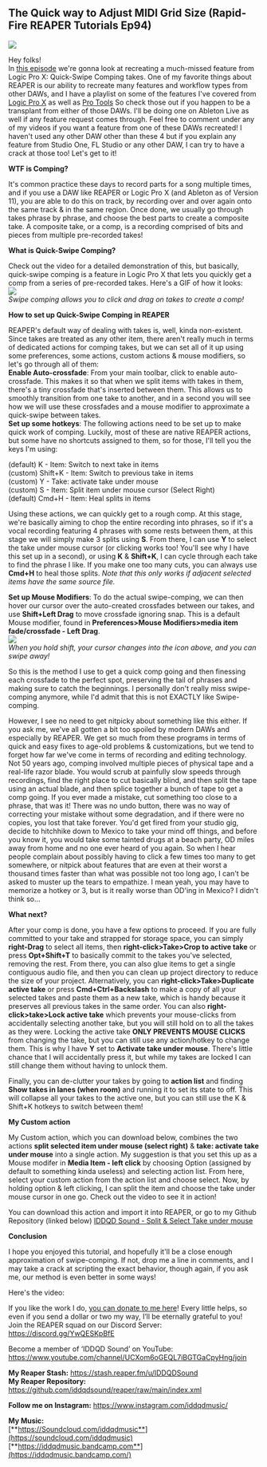 ## The Quick way to Adjust MIDI Grid Size (Rapid-Fire REAPER Tutorials Ep94) ##

![](/blog/rfrt/95/RFRT-EP95.jpg)

Hey folks!  
 In [this episode](https://youtu.be/Eds4igcIh9A) we're gonna look at recreating a much-missed feature from Logic Pro X: Quick-Swipe Comping takes. One of my favorite things about REAPER is our ability to recreate many features and workflow types from other DAWs, and I have a playlist on some of the features I've covered from [Logic Pro X](https://www.youtube.com/watch?v=Eds4igcIh9A&list=PLjvmrOUg3J0pZQiONS59jspqM1kobRkTK) as well as [Pro Tools](https://www.youtube.com/watch?v=UNmnaRw4e0A&list=PLjvmrOUg3J0rREGxVkhUhKdHYc1T-Z9SP) So check those out if you happen to be a transplant from either of those DAWs. I'll be doing one on Ableton Live as well if any feature request comes through. Feel free to comment under any of my videos if you want a feature from one of these DAWs recreated! I haven't used any other DAW other than these 4 but if you explain any feature from Studio One, FL Studio or any other DAW, I can try to have a crack at those too! Let's get to it!

**WTF is Comping?**  

 It's common practice these days to record parts for a song multiple times, and if you use a DAW like REAPER or Logic Pro X (and Ableton as of Version 11), you are able to do this on track, by recording over and over again onto the same track & in the same region. Once done, we usually go through takes phrase by phrase, and choose the best parts to create a composite take. A composite take, or a comp, is a recording comprised of bits and pieces from multiple pre-recorded takes!

**What is Quick-Swipe Comping?**  

 Check out the video for a detailed demonstration of this, but basically, quick-swipe comping is a feature in Logic Pro X that lets you quickly get a comp from a series of pre-recorded takes. Here's a GIF of how it looks:  
 ![](/blog/rfrt/95/swipe.gif)  
 _Swipe comping allows you to click and drag on takes to create a comp!_

**How to set up Quick-Swipe Comping in REAPER**   

REAPER's default way of dealing with takes is, well, kinda non-existent. Since takes are treated as any other item, there aren't really much in terms of dedicated actions for comping takes, but we can set all of it up using some preferences, some actions, custom actions & mouse modifiers, so let's go through all of them:  
**Enable Auto-crossfade**: From your main toolbar, click to enable auto-crossfade. This makes it so that when we split items with takes in them, there's a tiny crossfade that's inserted between them. This allows us to smoothly transition from one take to another, and in a second you will see how we will use these crossfades and a mouse modifier to approximate a quick-swipe between takes.  
**Set up some hotkeys**: The following actions need to be set up to make quick work of comping. Luckily, most of these are native REAPER actions, but some have no shortcuts assigned to them, so for those, I'll tell you the keys I'm using:

(default) K - Item: Switch to next take in items  
(custom) Shift+K - Item: Switch to previous take in items  
(custom) Y - Take: activate take under mouse  
(custom) S - Item: Split item under mouse cursor (Select Right)  
(default) Cmd+H - Item: Heal splits in items  

 Using these actions, we can quickly get to a rough comp. At this stage, we're basically aiming to chop the entire recording into phrases, so if it's a vocal recording featuring 4 phrases with some rests between them, at this stage we will simply make 3 splits using **S**. From there, I can use **Y** to select the take under mouse cursor (or clicking works too! You'll see why I have this set up in a second), or using **K** & **Shift+K**, I can cycle through each take to find the phrase I like. If you make one too many cuts, you can always use **Cmd+H** to heal those splits. _Note that this only works if adjacent selected items have the same source file._

**Set up Mouse Modifiers**: To do the actual swipe-comping, we can then hover our cursor over the auto-created crossfades between our takes, and use **Shift+Left Drag** to move crossfade ignoring snap. This is a default Mouse modifier, found in **Preferences>Mouse Modifiers>media item fade/crossfade - Left Drag**.  
![](/blog/rfrt/95/swipe-reaper.gif)  
_When you hold shift, your cursor changes into the icon above, and you can swipe away!_
 
 So this is the method I use to get a quick comp going and then finessing each crossfade to the perfect spot, preserving the tail of phrases and making sure to catch the beginnings. I personally don't really miss swipe-comping anymore, while I'd admit that this is not EXACTLY like Swipe-comping.

However, I see no need to get nitpicky about something like this either. If you ask me, we've all gotten a bit too spoiled by modern DAWs and especially by REAPER. We get so much from these programs in terms of quick and easy fixes to age-old problems & customizations, but we tend to forget how far we've come in terms of recording and editing technology. Not 50 years ago, comping involved multiple pieces of physical tape and a real-life razor blade. You would scrub at painfully slow speeds through recordings, find the right place to cut basically blind, and then split the tape using an actual blade, and then splice together a bunch of tape to get a comp going. If you ever made a mistake, cut something too close to a phrase, that was it! There was no undo button, there was no way of correcting your mistake without some degradation, and if there were no copies, you lost that take forever. You'd get fired from your studio gig, decide to hitchhike down to Mexico to take your mind off things, and before you know it, you would take some tainted drugs at a beach party, OD miles away from home and no one ever heard of you again. So when I hear people complain about possibly having to click a few times too many to get somewhere, or nitpick about features that are even at their worst a thousand times faster than what was possible not too long ago, I can't be asked to muster up the tears to empathize. I mean yeah, you may have to memorize a hotkey or 3, but is it really worse than OD'ing in Mexico? I didn't think so...

**What next?**  

 After your comp is done, you have a few options to proceed. If you are fully committed to your take and strapped for storage space, you can simply **right-Drag** to select all items, then **right-click>Take>Crop to active take** or press **Opt+Shift+T** to basically commit to the takes you've selected, removing the rest. From there, you can also glue items to get a single contiguous audio file, and then you can clean up project directory to reduce the size of your project. Alternatively, you can **right-click>Take>Duplicate active take** or press **Cmd+Ctrl+Backslash** to make a copy of all your selected takes and paste them as a new take, which is handy because it preserves all previous takes in the same order. You can also **right-click>take>Lock active take** which prevents your mouse-clicks from accidentally selecting another take, but you will still hold on to all the takes as they were. Locking the active take **ONLY PREVENTS MOUSE CLICKS** from changing the take, but you can still use any action/hotkey to change them. This is why I have **Y** set to **Activate take under mouse**. There's little chance that I will accidentally press it, but while my takes are locked I can still change them without having to unlock them.

  Finally, you can de-clutter your takes by going to **action list** and finding **Show takes in lanes (when room)** and running it to set its state to off. This will collapse all your takes to the active one, but you can still use the K & Shift+K hotkeys to switch between them!

**My Custom action**

 My Custom action, which you can download below, combines the two actions **split selected item under mouse (select right)** & **take: activate take under mouse** into a single action. My suggestion is that you set this up as a Mouse modifer in **Media Item - left click** by choosing Option (assigned by default to something kinda useless) and selecting action list. From here, select your custom action from the action list and choose select. Now, by holding option & left clicking, I can split the item and choose the take under mouse cursor in one go. Check out the video to see it in action! 

 You can download this action and import it into REAPER, or go to my Github Repository (linked below)
 [IDDQD Sound - Split & Select Take under mouse](/blog/rfrt/95iddqd_Split-and-Select-take-under-mouse.lua)


**Conclusion**

I hope you enjoyed this tutorial, and hopefully it'll be a close enough approximation of swipe-comping. If not, drop me a line in comments, and I may take a crack at scripting the exact behavior, though again, if you ask me, our method is even better in some ways!

Here's the video:

<youtube id="Eds4igcIh9A"></youtube>

If you like the work I do, [you can donate to me here](http://www.buymeacoffee.com/iddqdsound)! Every little helps, so even if you send a dollar or two my way, I’ll be eternally grateful to you!  
 Join the REAPER squad on our Discord Server:  
<https://discord.gg/YwQESKpBfE>

Become a member of ‘IDDQD Sound’ on YouTube: <https://www.youtube.com/channel/UCXom6oGEQL7iBGTGaCpyHng/join>

**My Reaper Stash:** <https://stash.reaper.fm/u/IDDQDSound>  
**My Reaper Repository:** <https://github.com/iddqdsound/reaper/raw/main/index.xml>

**Follow me on Instagram:** <https://www.instagram.com/iddqdmusic/>

**My Music:**  
[**https://Soundcloud.com/iddqdmusic**](https://soundcloud.com/iddqdmusic)  
[**https://iddqdmusic.bandcamp.com**](https://iddqdmusic.bandcamp.com/)  

